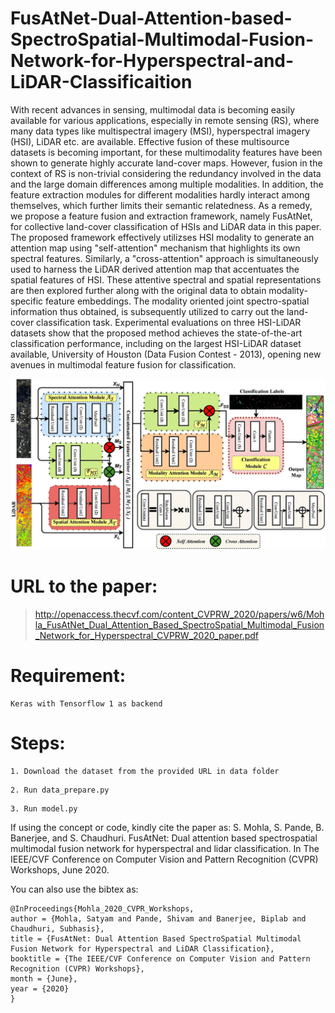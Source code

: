 # FusAtNet-Dual-Attention-based-SpectroSpatial-Multimodal-Fusion-Network-for-Hyperspectral-and-LiDAR-Classificaition
With recent advances in sensing, multimodal data is becoming easily available for various applications, especially in remote sensing (RS), where many data types like multispectral imagery (MSI), hyperspectral imagery (HSI), LiDAR etc. are available. Effective fusion of these multisource datasets is becoming important, for these multimodality features have been shown to generate highly accurate land-cover maps. However, fusion in the context of RS is non-trivial considering the redundancy involved in the data and the large domain differences among multiple modalities. In addition, the feature extraction modules for different modalities hardly interact among themselves, which further limits their semantic relatedness. As a remedy, we propose a feature fusion and extraction framework, namely FusAtNet, for collective land-cover classification of HSIs and LiDAR data in this paper. The proposed framework effectively utilizses HSI modality to generate an attention map using "self-attention" mechanism that highlights its own spectral features. Similarly, a "cross-attention" approach is simultaneously used to harness the LiDAR derived attention map that accentuates the spatial features of HSI. These attentive spectral and spatial representations are then explored further along with the original data to obtain modality-specific feature embeddings. The modality oriented joint spectro-spatial information thus obtained, is subsequently utilized to carry out the land-cover classification task. Experimental evaluations on three HSI-LiDAR datasets show that the proposed method achieves the state-of-the-art classification performance, including on the largest HSI-LiDAR dataset available, University of Houston (Data Fusion Contest - 2013), opening new avenues in multimodal feature fusion for classification.

![alt text](images/FAN.png)

# URL to the paper: 
>http://openaccess.thecvf.com/content_CVPRW_2020/papers/w6/Mohla_FusAtNet_Dual_Attention_Based_SpectroSpatial_Multimodal_Fusion_Network_for_Hyperspectral_CVPRW_2020_paper.pdf

# Requirement:

```
Keras with Tensorflow 1 as backend
```
# Steps:

```
1. Download the dataset from the provided URL in data folder
```
```
2. Run data_prepare.py
```
```
3. Run model.py
```

If using the concept or code, kindly cite the paper as: S. Mohla, S. Pande, B. Banerjee, and S. Chaudhuri. FusAtNet: Dual attention based spectrospatial multimodal fusion  network for hyperspectral and lidar classification. In The IEEE/CVF Conference on Computer Vision and Pattern Recognition (CVPR) Workshops, June 2020.

You can also use the bibtex as:
```
@InProceedings{Mohla_2020_CVPR_Workshops,
author = {Mohla, Satyam and Pande, Shivam and Banerjee, Biplab and Chaudhuri, Subhasis},
title = {FusAtNet: Dual Attention Based SpectroSpatial Multimodal Fusion Network for Hyperspectral and LiDAR Classification},
booktitle = {The IEEE/CVF Conference on Computer Vision and Pattern Recognition (CVPR) Workshops},
month = {June},
year = {2020}
} 
```
